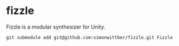 # fizzle
Fizzle is a modular synthesizer for Unity.

```git submodule add git@github.com:simonwittber/fizzle.git Fizzle```
